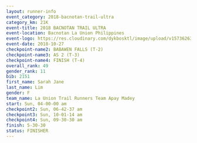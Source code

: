 ```yaml
---
layout: runner-info 
event_category: 2018-bacnotan-trail-ultra 
category_km: 21K 
event-title: 2018 BACNOTAN TRAIL ULTRA 
event-location: Bacnotan La Union Philippines 
event-logo: https://res.cloudinary.com/dykbosktl/image/upload/v1573626331/Logo/lOGO_sclsdl.png 
event-date: 2018-10-27 
checkpoint-name2: BABAWEN FALLS (T-2) 
checkpoint-name3: AS 2 (T-3) 
checkpoint-name4: FINISH (T-4) 
overall_rank: 49
gender_rank: 11
bib: 2151
first_name: Sarah Jane
last_name: Lim
gender: F
team_name: La Union Trail Runners Team Apay Madey
start: Sun, 04-00-00 am
checkpoint2: Sun, 06-42-37 am
checkpoint3: Sun, 10-01-14 am
checkpoint4: Sun, 09-30-30 am
finish: 5-30-30
status: FINISHER
---
```

